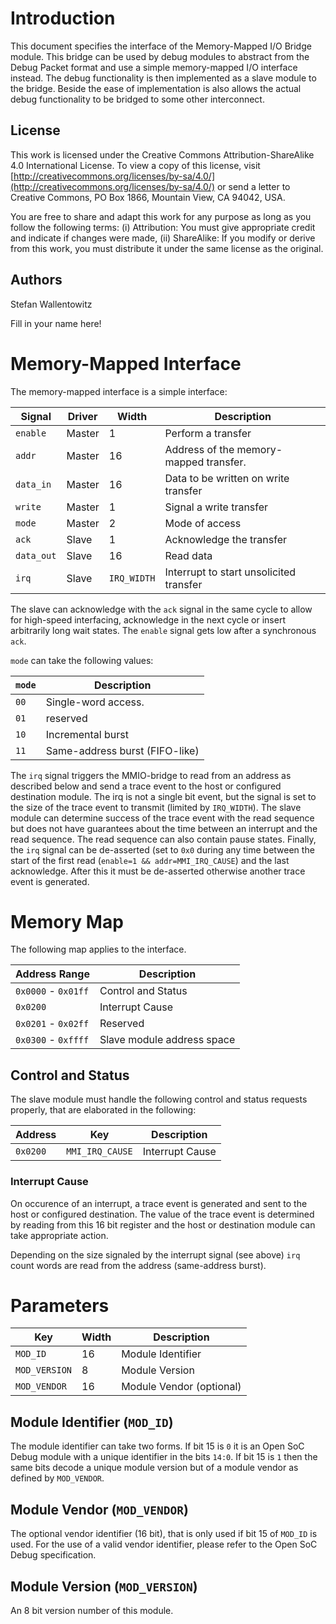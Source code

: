 # Introduction

This document specifies the interface of the Memory-Mapped I/O Bridge
module. This bridge can be used by debug modules to abstract from the
Debug Packet format and use a simple memory-mapped I/O interface
instead. The debug functionality is then implemented as a slave module
to the bridge. Beside the ease of implementation is also allows the
actual debug functionality to be bridged to some other interconnect.

## License

This work is licensed under the Creative Commons
Attribution-ShareAlike 4.0 International License. To view a copy of
this license, visit
[http://creativecommons.org/licenses/by-sa/4.0/](http://creativecommons.org/licenses/by-sa/4.0/)
or send a letter to Creative Commons, PO Box 1866, Mountain View, CA
94042, USA.

You are free to share and adapt this work for any purpose as long as
you follow the following terms: (i) Attribution: You must give
appropriate credit and indicate if changes were made, (ii) ShareAlike:
If you modify or derive from this work, you must distribute it under
the same license as the original.

## Authors

Stefan Wallentowitz

Fill in your name here!

# Memory-Mapped Interface

The memory-mapped interface is a simple interface:

 Signal | Driver | Width | Description
 ------ | ------ | ----- | -----------
 `enable` | Master | 1 | Perform a transfer
 `addr` | Master | 16 | Address of the memory-mapped transfer.
 `data_in` | Master | 16 | Data to be written on write transfer
 `write` | Master | 1 | Signal a write transfer
 `mode` | Master | 2 | Mode of access
 `ack` | Slave | 1 | Acknowledge the transfer
 `data_out` | Slave | 16 | Read data
 `irq` | Slave | `IRQ_WIDTH` | Interrupt to start unsolicited transfer

The slave can acknowledge with the `ack` signal in the same cycle to
allow for high-speed interfacing, acknowledge in the next cycle or
insert arbitrarily long wait states. The `enable` signal gets low
after a synchronous `ack`.

`mode` can take the following values:

 `mode` | Description
 ------ | -----------
 `00` | Single-word access.
 `01` | reserved
 `10` | Incremental burst
 `11` | Same-address burst (FIFO-like)

The `irq` signal triggers the MMIO-bridge to read from an address as
described below and send a trace event to the host or configured
destination module. The irq is not a single bit event, but the signal
is set to the size of the trace event to transmit (limited by
`IRQ_WIDTH`). The slave module can determine success of the trace
event with the read sequence but does not have guarantees about the
time between an interrupt and the read sequence. The read sequence can
also contain pause states. Finally, the `irq` signal can be
de-asserted (set to `0x0` during any time between the start of the
first read (`enable=1 && addr=MMI_IRQ_CAUSE`) and the last
acknowledge. After this it must be de-asserted otherwise another trace
event is generated.

# Memory Map

The following map applies to the interface.

 Address Range | Description
 ------------- | -----------
 `0x0000` - `0x01ff` | Control and Status
 `0x0200` | Interrupt Cause
 `0x0201` - `0x02ff` | Reserved
 `0x0300` - `0xffff` | Slave module address space

## Control and Status

The slave module must handle the following control and status requests
properly, that are elaborated in the following:

 Address | Key | Description
 ------- | --- | -----------
 `0x0200` | `MMI_IRQ_CAUSE` | Interrupt Cause

### Interrupt Cause

On occurence of an interrupt, a trace event is generated and sent to
the host or configured destination. The value of the trace event is
determined by reading from this 16 bit register and the host or
destination module can take appropriate action.

Depending on the size signaled by the interrupt signal (see above)
`irq` count words are read from the address (same-address burst).

# Parameters

 Key | Width | Description
 --- | ----- | -----------
 `MOD_ID` | 16 | Module Identifier
 `MOD_VERSION` | 8 | Module Version
 `MOD_VENDOR` | 16 | Module Vendor (optional)


## Module Identifier (`MOD_ID`)

The module identifier can take two forms. If bit 15 is `0` it is an
Open SoC Debug module with a unique identifier in the bits `14:0`. If
bit 15 is `1` then the same bits decode a unique module version but of
a module vendor as defined by `MOD_VENDOR`.

## Module Vendor (`MOD_VENDOR`)

The optional vendor identifier (16 bit), that is only used if bit 15
of `MOD_ID` is used. For the use of a valid vendor identifier, please
refer to the Open SoC Debug specification.

## Module Version (`MOD_VERSION`)

An 8 bit version number of this module.
